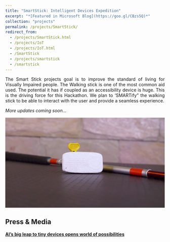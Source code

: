 ```yaml
---
title: "SmartStick: Intelligent Devices Expedition"
excerpt: "*[Featured in Microsoft Blog](https://goo.gl/CBzs5Q)*"
collection: "projects"
permalink: /projects/SmartStick/
redirect_from:
  - /projects/SmartStick.html
  - /projects/IoT
  - /projects/IoT.html
  - /SmartStick
  - /projects/smartstick
  - /smartstick
---
```


<p align="justify">The Smart Stick projects goal is to improve the standard of living for Visually Impaired people. The Walking stick is one of the most common aid used. The potential it has if coupled as an accessibility device is huge. This is the driving force for this Hackathon. We plan to ‘SMARTify” the walking stick to be able to interact with the user and provide a seamless experience.</p>

*More updates coming soon...*

![SmartStick](/images/projects/smartstick/smartstick.png)

Press & Media
----

[**AI’s big leap to tiny devices opens world of possibilities**](https://goo.gl/CBzs5Q)